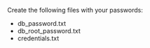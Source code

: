Create the following files with your passwords:
- db_password.txt
- db_root_password.txt
- credentials.txt
